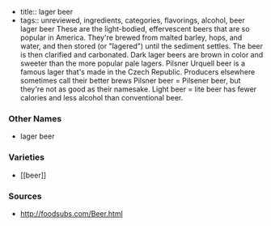 - title:: lager beer
- tags:: unreviewed, ingredients, categories, flavorings, alcohol, beer
lager beer These are the light-bodied, effervescent beers that are so popular in America. They're brewed from malted barley, hops, and water, and then stored (or "lagered") until the sediment settles. The beer is then clarified and carbonated. Dark lager beers are brown in color and sweeter than the more popular pale lagers. Pilsner Urquell beer is a famous lager that's made in the Czech Republic. Producers elsewhere sometimes call their better brews Pilsner beer = Pilsener beer, but they're not as good as their namesake. Light beer = lite beer has fewer calories and less alcohol than conventional beer.

### Other Names

* lager beer

### Varieties

* [[beer]]

### Sources
* http://foodsubs.com/Beer.html

